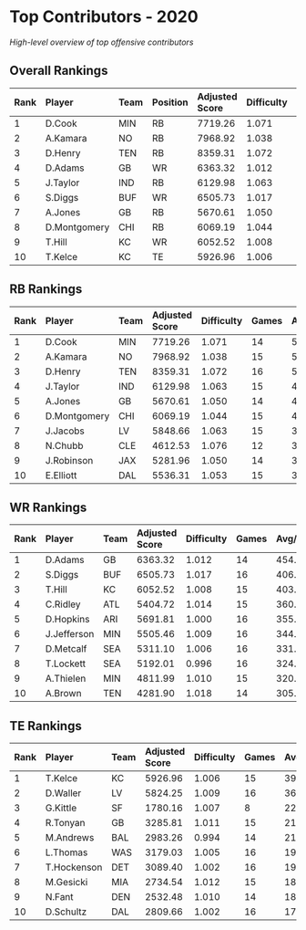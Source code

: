 # Top Contributors - 2020

*High-level overview of top offensive contributors*

## Overall Rankings

| Rank | Player       | Team | Position | Adjusted Score | Difficulty | Games | Avg/Game | Typical | Consistency | Trend      |
| :----| :------------| :----| :--------| :--------------| :----------| :-----| :--------| :-------| :-----------| :----------|
| 1    | D.Cook       | MIN  | RB       | 7719.26        | 1.071      | 14    | 551.38   | 552.97  | 7/0/7       | Decreasing |
| 2    | A.Kamara     | NO   | RB       | 7968.92        | 1.038      | 15    | 531.26   | 472.34  | 7/1/7       | Decreasing |
| 3    | D.Henry      | TEN  | RB       | 8359.31        | 1.072      | 16    | 522.46   | 500.91  | 8/1/7       | Increasing |
| 4    | D.Adams      | GB   | WR       | 6363.32        | 1.012      | 14    | 454.52   | 478.72  | 6/2/6       | Stable     |
| 5    | J.Taylor     | IND  | RB       | 6129.98        | 1.063      | 15    | 408.67   | 389.09  | 7/1/7       | Increasing |
| 6    | S.Diggs      | BUF  | WR       | 6505.73        | 1.017      | 16    | 406.61   | 375.89  | 6/2/8       | Increasing |
| 7    | A.Jones      | GB   | RB       | 5670.61        | 1.050      | 14    | 405.04   | 402.56  | 6/2/6       | Stable     |
| 8    | D.Montgomery | CHI  | RB       | 6069.19        | 1.044      | 15    | 404.61   | 412.31  | 7/3/5       | Increasing |
| 9    | T.Hill       | KC   | WR       | 6052.52        | 1.008      | 15    | 403.50   | 359.82  | 5/5/5       | Increasing |
| 10   | T.Kelce      | KC   | TE       | 5926.96        | 1.006      | 15    | 395.13   | 418.16  | 6/2/7       | Increasing |

## RB Rankings

| Rank | Player       | Team | Adjusted Score | Difficulty | Games | Avg/Game | Typical | Consistency | Trend      |
| :----| :------------| :----| :--------------| :----------| :-----| :--------| :-------| :-----------| :----------|
| 1    | D.Cook       | MIN  | 7719.26        | 1.071      | 14    | 551.38   | 552.97  | 7/0/7       | Decreasing |
| 2    | A.Kamara     | NO   | 7968.92        | 1.038      | 15    | 531.26   | 472.34  | 7/1/7       | Decreasing |
| 3    | D.Henry      | TEN  | 8359.31        | 1.072      | 16    | 522.46   | 500.91  | 8/1/7       | Increasing |
| 4    | J.Taylor     | IND  | 6129.98        | 1.063      | 15    | 408.67   | 389.09  | 7/1/7       | Increasing |
| 5    | A.Jones      | GB   | 5670.61        | 1.050      | 14    | 405.04   | 402.56  | 6/2/6       | Stable     |
| 6    | D.Montgomery | CHI  | 6069.19        | 1.044      | 15    | 404.61   | 412.31  | 7/3/5       | Increasing |
| 7    | J.Jacobs     | LV   | 5848.66        | 1.063      | 15    | 389.91   | 360.18  | 7/1/7       | Decreasing |
| 8    | N.Chubb      | CLE  | 4612.53        | 1.076      | 12    | 384.38   | 370.83  | 4/2/6       | Stable     |
| 9    | J.Robinson   | JAX  | 5281.96        | 1.050      | 14    | 377.28   | 365.74  | 6/1/7       | Stable     |
| 10   | E.Elliott    | DAL  | 5536.31        | 1.053      | 15    | 369.09   | 359.70  | 7/1/7       | Decreasing |

## WR Rankings

| Rank | Player      | Team | Adjusted Score | Difficulty | Games | Avg/Game | Typical | Consistency | Trend      |
| :----| :-----------| :----| :--------------| :----------| :-----| :--------| :-------| :-----------| :----------|
| 1    | D.Adams     | GB   | 6363.32        | 1.012      | 14    | 454.52   | 478.72  | 6/2/6       | Stable     |
| 2    | S.Diggs     | BUF  | 6505.73        | 1.017      | 16    | 406.61   | 375.89  | 6/2/8       | Increasing |
| 3    | T.Hill      | KC   | 6052.52        | 1.008      | 15    | 403.50   | 359.82  | 5/5/5       | Increasing |
| 4    | C.Ridley    | ATL  | 5404.72        | 1.014      | 15    | 360.31   | 368.26  | 7/3/5       | Stable     |
| 5    | D.Hopkins   | ARI  | 5691.81        | 1.000      | 16    | 355.74   | 365.74  | 8/1/7       | Stable     |
| 6    | J.Jefferson | MIN  | 5505.46        | 1.009      | 16    | 344.09   | 329.97  | 8/1/7       | Increasing |
| 7    | D.Metcalf   | SEA  | 5311.10        | 1.006      | 16    | 331.94   | 304.31  | 8/1/7       | Decreasing |
| 8    | T.Lockett   | SEA  | 5192.01        | 0.996      | 16    | 324.50   | 206.48  | 8/0/8       | Decreasing |
| 9    | A.Thielen   | MIN  | 4811.99        | 1.010      | 15    | 320.80   | 251.52  | 7/1/7       | Increasing |
| 10   | A.Brown     | TEN  | 4281.90        | 1.018      | 14    | 305.85   | 326.24  | 6/3/5       | Stable     |

## TE Rankings

| Rank | Player      | Team | Adjusted Score | Difficulty | Games | Avg/Game | Typical | Consistency | Trend      |
| :----| :-----------| :----| :--------------| :----------| :-----| :--------| :-------| :-----------| :----------|
| 1    | T.Kelce     | KC   | 5926.96        | 1.006      | 15    | 395.13   | 418.16  | 6/2/7       | Increasing |
| 2    | D.Waller    | LV   | 5824.25        | 1.009      | 16    | 364.02   | 303.02  | 8/1/7       | Increasing |
| 3    | G.Kittle    | SF   | 1780.16        | 1.007      | 8     | 222.52   | 168.05  | 2/1/5       | Decreasing |
| 4    | R.Tonyan    | GB   | 3285.81        | 1.011      | 15    | 219.05   | 179.87  | 5/3/7       | Increasing |
| 5    | M.Andrews   | BAL  | 2983.26        | 0.994      | 14    | 213.09   | 255.01  | 6/4/4       | Increasing |
| 6    | L.Thomas    | WAS  | 3179.03        | 1.005      | 16    | 198.69   | 211.39  | 8/2/6       | Increasing |
| 7    | T.Hockenson | DET  | 3089.40        | 1.002      | 16    | 193.09   | 192.91  | 8/1/7       | Decreasing |
| 8    | M.Gesicki   | MIA  | 2734.54        | 1.012      | 15    | 182.30   | 149.49  | 5/2/8       | Increasing |
| 9    | N.Fant      | DEN  | 2532.48        | 1.010      | 14    | 180.89   | 178.73  | 6/2/6       | Stable     |
| 10   | D.Schultz   | DAL  | 2809.66        | 1.002      | 16    | 175.60   | 163.94  | 8/1/7       | Stable     |

